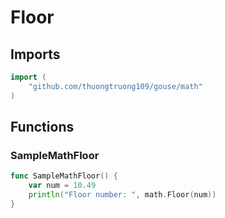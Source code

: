 # Floor

## Imports

```go
import (
	"github.com/thuongtruong109/gouse/math")
```
## Functions


### SampleMathFloor

```go
func SampleMathFloor() {
	var num = 10.49
	println("Floor number: ", math.Floor(num))
}```
